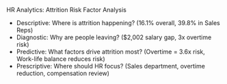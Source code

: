 HR Analytics: Attrition Risk Factor Analysis
- Descriptive: Where is attrition happening? (16.1% overall, 39.8% in Sales Reps)
- Diagnostic: Why are people leaving? ($2,002 salary gap, 3x overtime risk)  
- Predictive: What factors drive attrition most? (Overtime = 3.6x risk, Work-life balance reduces risk)
- Prescriptive: Where should HR focus? (Sales department, overtime reduction, compensation review)